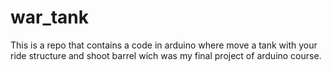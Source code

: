 # war_tank
This is a repo that contains a code in arduino where move a tank with your ride structure and shoot barrel wich was my final project of arduino course.
